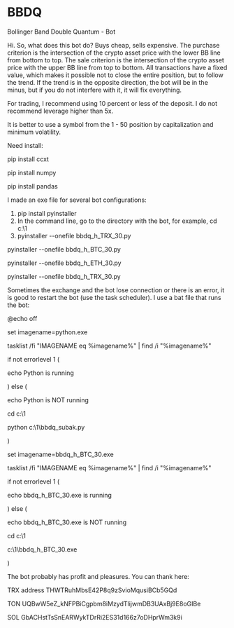 # BBDQ
Bollinger Band Double Quantum - Bot

Hi.
So, what does this bot do?
Buys cheap, sells expensive.
The purchase criterion is the intersection of the crypto asset price with the lower BB line from bottom to top.
The sale criterion is the intersection of the crypto asset price with the upper BB line from top to bottom.
All transactions have a fixed value, which makes it possible not to close the entire position,
but to follow the trend.
If the trend is in the opposite direction, the bot will be in the minus, but if you do not interfere with it, it will fix everything.

For trading, I recommend using 10 percent or less of the deposit.
I do not recommend leverage higher than 5x.

It is better to use a symbol from the 1 - 50 position by capitalization and minimum volatility.

Need install:

pip install ccxt

pip install numpy

pip install pandas

I made an exe file for several bot configurations:
1. pip install pyinstaller
2. In the command line, go to the directory with the bot, for example, cd c:\1
3. pyinstaller --onefile bbdq_h_TRX_30.py

pyinstaller --onefile bbdq_h_BTC_30.py

pyinstaller --onefile bbdq_h_ETH_30.py

pyinstaller --onefile bbdq_h_TRX_30.py

Sometimes the exchange and the bot lose connection or there is an error, it is good to restart the bot (use the task scheduler).
I use a bat file that runs the bot:

@echo off

set imagename=python.exe

tasklist /fi "IMAGENAME eq %imagename%" | find /i "%imagename%"

if not errorlevel 1 (

echo Python is running

) else (

echo Python is NOT running

cd c:\1

python c:\1\bbdq_subak.py

)

set imagename=bbdq_h_BTC_30.exe

tasklist /fi "IMAGENAME eq %imagename%" | find /i "%imagename%"

if not errorlevel 1 (

echo bbdq_h_BTC_30.exe is running

) else (

echo bbdq_h_BTC_30.exe is NOT running

cd c:\1

c:\1\bbdq_h_BTC_30.exe

)

The bot probably has profit and pleasures.
You can thank here:

TRX address
THWTRuhMbsE42P8q9zSvioMqusiBCb5GQd

TON
UQBwW5eZ_kNFPBiCgpbm8iMzydTlijwmDB3UAxBj9E8oGIBe

SOL
GbACHstTsSnEARWykTDrRi2ES31d166z7oDHprWm3k9i
